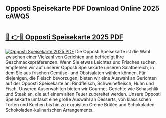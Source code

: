 ## Opposti Speisekarte PDF Download Online 2025 cAWQ5

# <h2><a href="http://gcasd3i.nevu.top/?p=Opposti+Speisekarte">🔗 👉🔴 Opposti Speisekarte 2025 PDF</a></h2>

[![Opposti Speisekarte 2025 PDF](https://i.imgur.com/dBaPXMq.png)](http://gcasd3i.nevu.top/?p=Opposti+Speisekarte)
Die Opposti Speisekarte ist die Wahl zwischen einer Vielzahl von Gerichten und befriedigt Ihre Geschmackspräferenzen. Wenn Sie etwas Leichtes und Frisches suchen, empfehlen wir auf unserer Opposti Speisekarte unseren Salatbereich, in dem Sie aus frischen Gemüse- und Obstsalaten wählen können. Für diejenigen, die Fleisch bevorzugen, bieten wir eine Auswahl an Gerichten auf der Opposti Speisekarte an: Rindfleisch, Schweinefleisch, Huhn und Fisch. Unseren Auserwählten bieten wir Gourmet-Gerichte wie Schaschlik und Steak an, die auf einem alten Feuer zubereitet werden. Unsere Opposti Speisekarte umfasst eine große Auswahl an Desserts, von klassischen Torten und Kuchen bis hin zu exquisiten Crème Brûlée und Schokoladen-Schokoladen-kulinarischen Arrangements.
